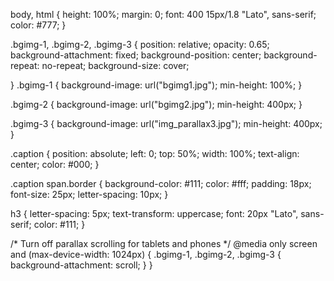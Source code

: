 body, html {
    height: 100%;
    margin: 0;
    font: 400 15px/1.8 "Lato", sans-serif;
    color: #777;
  }
  
  .bgimg-1, .bgimg-2, .bgimg-3 {
    position: relative;
    opacity: 0.65;
    background-attachment: fixed;
    background-position: center;
    background-repeat: no-repeat;
    background-size: cover;
  
  }
  .bgimg-1 {
    background-image: url("bgimg1.jpg");
    min-height: 100%;
  }
  
  .bgimg-2 {
    background-image: url("bgimg2.jpg");
    min-height: 400px;
  }
  
  .bgimg-3 {
    background-image: url("img_parallax3.jpg");
    min-height: 400px;
  }
  
  .caption {
    position: absolute;
    left: 0;
    top: 50%;
    width: 100%;
    text-align: center;
    color: #000;
  }
  
  .caption span.border {
    background-color: #111;
    color: #fff;
    padding: 18px;
    font-size: 25px;
    letter-spacing: 10px;
  }
  
  h3 {
    letter-spacing: 5px;
    text-transform: uppercase;
    font: 20px "Lato", sans-serif;
    color: #111;
  }
  
  /* Turn off parallax scrolling for tablets and phones */
  @media only screen and (max-device-width: 1024px) {
    .bgimg-1, .bgimg-2, .bgimg-3 {
      background-attachment: scroll;
    }
  }